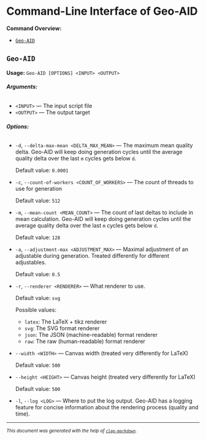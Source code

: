 # Command-Line Interface of Geo-AID

**Command Overview:**

* [`Geo-AID`](#Geo-AID)

## `Geo-AID`

**Usage:** `Geo-AID [OPTIONS] <INPUT> <OUTPUT>`

###### **Arguments:**

* `<INPUT>` — The input script file
* `<OUTPUT>` — The output target

###### **Options:**

* `-d`, `--delta-max-mean <DELTA_MAX_MEAN>` — The maximum mean quality delta. Geo-AID will keep doing generation cycles until the average quality delta over the last `m` cycles gets below `d`.

  Default value: `0.0001`
* `-c`, `--count-of-workers <COUNT_OF_WORKERS>` — The count of threads to use for generation

  Default value: `512`
* `-m`, `--mean-count <MEAN_COUNT>` — The count of last deltas to include in mean calculation. Geo-AID will keep doing generation cycles until the average quality delta over the last `m` cycles gets below `d`.

  Default value: `128`
* `-a`, `--adjustment-max <ADJUSTMENT_MAX>` — Maximal adjustment of an adjustable during generation. Treated differently for different adjustables.

  Default value: `0.5`
* `-r`, `--renderer <RENDERER>` — What renderer to use.

  Default value: `svg`

  Possible values:
  - `latex`:
    The LaTeX + tikz renderer
  - `svg`:
    The SVG format renderer
  - `json`:
    The JSON (machine-readable) format renderer
  - `raw`:
    The raw (human-readable) format renderer

* `--width <WIDTH>` — Canvas width (treated very differently for LaTeX)

  Default value: `500`
* `--height <HEIGHT>` — Canvas height (treated very differently for LaTeX)

  Default value: `500`
* `-l`, `--log <LOG>` — Where to put the log output. Geo-AID has a logging feature for concise information about the rendering process (quality and time).

<hr/>

<small><i>
    This document was generated with the help of
    <a href="https://crates.io/crates/clap-markdown"><code>clap-markdown</code></a>.
</i></small>
